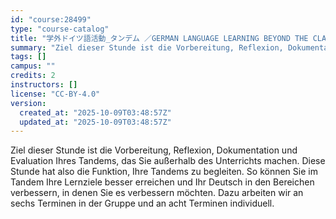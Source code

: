 ```yaml
---
id: "course:28499"
type: "course-catalog"
title: "学外ドイツ語活動_タンデム ／GERMAN LANGUAGE LEARNING BEYOND THE CLASSROOM"
summary: "Ziel dieser Stunde ist die Vorbereitung, Reflexion, Dokumentation und Evaluation Ihres Tandems, das Sie außerhalb des Un…"
tags: []
campus: ""
credits: 2
instructors: []
license: "CC-BY-4.0"
version:
  created_at: "2025-10-09T03:48:57Z"
  updated_at: "2025-10-09T03:48:57Z"
---
```

Ziel dieser Stunde ist die Vorbereitung, Reflexion, Dokumentation und Evaluation Ihres Tandems, das Sie außerhalb des Unterrichts machen. Diese Stunde hat also die Funktion, Ihre Tandems zu begleiten. So können Sie im Tandem Ihre Lernziele besser erreichen und Ihr Deutsch in den Bereichen verbessern, in denen Sie es verbessern möchten. Dazu arbeiten wir an sechs Terminen in der Gruppe und an acht Terminen individuell.
